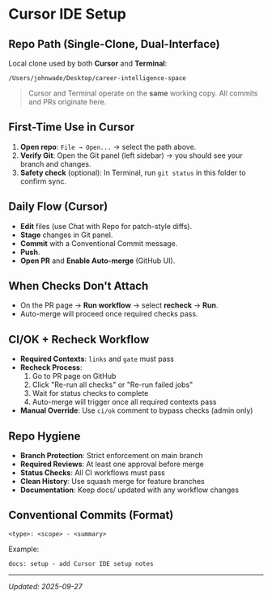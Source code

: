 # Cursor IDE Setup

## Repo Path (Single-Clone, Dual-Interface)
Local clone used by both **Cursor** and **Terminal**:
```
/Users/johnwade/Desktop/career-intelligence-space
```
> Cursor and Terminal operate on the **same** working copy. All commits and PRs originate here.

## First-Time Use in Cursor
1. **Open repo**: `File → Open...` → select the path above.
2. **Verify Git**: Open the Git panel (left sidebar) → you should see your branch and changes.
3. **Safety check** (optional): In Terminal, run `git status` in this folder to confirm sync.

## Daily Flow (Cursor)
- **Edit** files (use Chat with Repo for patch-style diffs).
- **Stage** changes in Git panel.
- **Commit** with a Conventional Commit message.
- **Push**.
- **Open PR** and **Enable Auto-merge** (GitHub UI).

## When Checks Don't Attach
- On the PR page → **Run workflow** → select **recheck** → **Run**.
- Auto-merge will proceed once required checks pass.

## CI/OK + Recheck Workflow
- **Required Contexts**: `links` and `gate` must pass
- **Recheck Process**: 
  1. Go to PR page on GitHub
  2. Click "Re-run all checks" or "Re-run failed jobs"
  3. Wait for status checks to complete
  4. Auto-merge will trigger once all required contexts pass
- **Manual Override**: Use `ci/ok` comment to bypass checks (admin only)

## Repo Hygiene
- **Branch Protection**: Strict enforcement on main branch
- **Required Reviews**: At least one approval before merge
- **Status Checks**: All CI workflows must pass
- **Clean History**: Use squash merge for feature branches
- **Documentation**: Keep docs/ updated with any workflow changes

## Conventional Commits (Format)
```
<type>: <scope> - <summary>
```
Example:
```
docs: setup - add Cursor IDE setup notes
```

---
*Updated: 2025-09-27*
